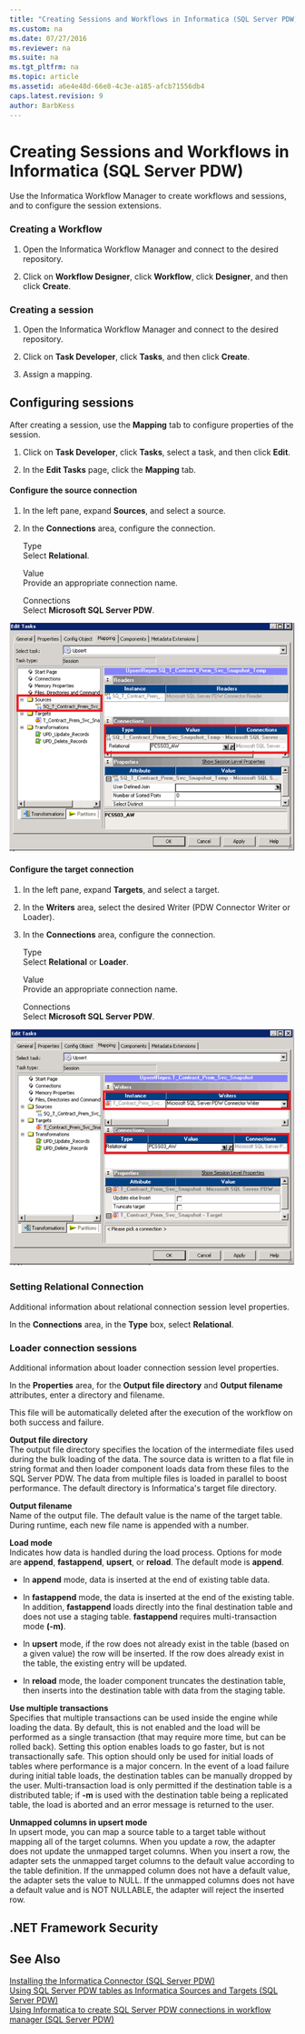 ```yaml
---
title: "Creating Sessions and Workflows in Informatica (SQL Server PDW)"
ms.custom: na
ms.date: 07/27/2016
ms.reviewer: na
ms.suite: na
ms.tgt_pltfrm: na
ms.topic: article
ms.assetid: a6e4e48d-66e8-4c3e-a185-afcb71556db4
caps.latest.revision: 9
author: BarbKess
---
```

# Creating Sessions and Workflows in Informatica (SQL Server PDW)
Use the Informatica Workflow Manager to create workflows and sessions, and to configure the session extensions.  
  
### Creating a Workflow  
  
1.  Open the Informatica Workflow Manager and connect to the desired repository.  
  
2.  Click on **Workflow Designer**, click **Workflow**, click **Designer**, and then click **Create**.  
  
### Creating a session  
  
1.  Open the Informatica Workflow Manager and connect to the desired repository.  
  
2.  Click on **Task Developer**, click **Tasks**, and then click **Create**.  
  
3.  Assign a mapping.  
  
## Configuring sessions  
After creating a session, use the **Mapping** tab to configure properties of the session.  
  
1.  Click on **Task Developer**, click **Tasks**, select a task, and then click **Edit**.  
  
2.  In the **Edit Tasks** page, click the **Mapping** tab.  
  
#### Configure the source connection  
  
1.  In the left pane, expand **Sources**, and select a source.  
  
2.  In the **Connections** area, configure the connection.  
  
    Type  
    Select **Relational**.  
  
    Value  
    Provide an appropriate connection name.  
  
    Connections  
    Select **Microsoft SQL Server PDW**.  
  
![APS Informatica Session Extensions dialog box](../sqlpdw/media/APS_Informatica_Session_Extensions.png "APS_Informatica_Session_Extensions")  
  
#### Configure the target connection  
  
1.  In the left pane, expand **Targets**, and select a target.  
  
2.  In the **Writers** area, select the desired Writer (PDW Connector Writer or Loader).  
  
3.  In the **Connections** area, configure the connection.  
  
    Type  
    Select **Relational** or **Loader**.  
  
    Value  
    Provide an appropriate connection name.  
  
    Connections  
    Select **Microsoft SQL Server PDW**.  
  
![APS Informatica Session Target dialog box](../sqlpdw/media/APS_Informatica_Session_Target.png "APS_Informatica_Session_Target")  
  
### Setting Relational Connection  
Additional information about relational connection session level properties.  
  
In the **Connections** area, in the **Type** box, select **Relational**.  
  
### Loader connection sessions  
Additional information about loader connection session level properties.  
  
In the **Properties** area, for the **Output file directory** and **Output filename** attributes, enter a directory and filename.  
  
This file will be automatically deleted after the execution of the workflow on both success and failure.  
  
**Output file directory**  
The output file directory specifies the location of the intermediate files used during the bulk loading of the data. The source data is written to a flat file in string format and then loader component loads data from these files to the SQL Server PDW. The data from multiple files is loaded in parallel to boost performance. The default directory is Informatica's target file directory.  
  
**Output filename**  
Name of the output file. The default value is the name of the target table. During runtime, each new file name is appended with a number.  
  
**Load mode**  
Indicates how data is handled during the load process. Options for mode are **append**, **fastappend**, **upsert**, or **reload**. The default mode is **append**.  
  
-   In **append** mode, data is inserted at the end of existing table data.  
  
-   In **fastappend** mode, the data is inserted at the end of the existing table. In addition, **fastappend** loads directly into the final destination table and does not use a staging table. **fastappend** requires multi-transaction mode **(-m)**.  
  
-   In **upsert** mode, if the row does not already exist in the table (based on a given value) the row will be inserted. If the row does already exist in the table, the existing entry will be updated.  
  
-   In **reload** mode, the loader component truncates the destination table, then inserts into the destination table with data from the staging table.  
  
**Use multiple transactions**  
Specifies that multiple transactions can be used inside the engine while loading the data. By default, this is not enabled and the load will be performed as a single transaction (that may require more time, but can be rolled back). Setting this option enables loads to go faster, but is not transactionally safe. This option should only be used for initial loads of tables where performance is a major concern. In the event of a load failure during initial table loads, the destination tables can be manually dropped by the user. Multi-transaction load is only permitted if the destination table is a distributed table; if **-m** is used with the destination table being a replicated table, the load is aborted and an error message is returned to the user.  

**Unmapped columns in upsert mode**  
In upsert mode, you can map a source table to a target table without mapping all of the target columns. When you update a row, the adapter does not update the unmapped target columns. When you insert a row, the adapter sets the unmapped target columns to the default value according to the table definition. If the unmapped column does not have a default value, the adapter sets the value to NULL. If the unmapped columns does not have a default value and is NOT NULLABLE, the adapter will reject the inserted row.


  
## .NET Framework Security  
  
## See Also  
[Installing the Informatica Connector &#40;SQL Server PDW&#41;](../sqlpdw/installing-the-informatica-connector-sql-server-pdw.md)  
[Using SQL Server PDW tables as Informatica Sources and Targets &#40;SQL Server PDW&#41;](../sqlpdw/using-sql-server-pdw-tables-as-informatica-sources-and-targets-sql-server-pdw.md)  
[Using Informatica to create SQL Server PDW connections in workflow manager &#40;SQL Server PDW&#41;](../sqlpdw/using-informatica-to-create-sql-server-pdw-connections-in-workflow-manager-sql-server-pdw.md)  
  
